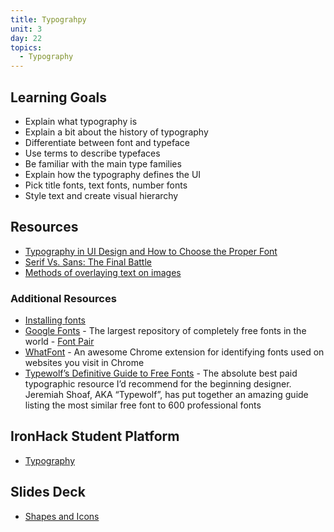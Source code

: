 ```yaml
---
title: Typograhpy
unit: 3
day: 22
topics:
  - Typography
---
```

## Learning Goals
- Explain what typography is
- Explain a bit about the history of typography
- Differentiate between font and typeface
- Use terms to describe typefaces
- Be familiar with the main type families
- Explain how the typography defines the UI
- Pick title fonts, text fonts, number fonts
- Style text and create visual hierarchy

## Resources
- [Typography in UI Design and How to Choose the Proper Font](https://www.webdesignerdepot.com/2013/03/serif-vs-sans-the-final-battle/)
- [Serif Vs. Sans: The Final Battle](https://www.webdesignerdepot.com/2013/03/serif-vs-sans-the-final-battle/)
- [Methods of overlaying text on images](https://medium.com/@erikdkennedy/7-rules-for-creating-gorgeous-ui-part-2-430de537ba96)

### Additional Resources
- [Installing fonts](https://www.fontshop.com/content/installation-guide)
- [Google Fonts](https://fonts.google.com/) - The largest repository of completely free fonts in the world
- [Font Pair](https://fontpair.co/)
- [WhatFont](https://chrome.google.com/webstore/detail/whatfont/jabopobgcpjmedljpbcaablpmlmfcogm) - An awesome Chrome extension for identifying fonts used on websites you visit in Chrome
- [Typewolf’s Definitive Guide to Free Fonts](https://www.typewolf.com/free-fonts) - The absolute best paid typographic resource I’d recommend for the beginning designer. Jeremiah Shoaf, AKA “Typewolf”, has put together an amazing guide listing the most similar free font to 600 professional fonts

## IronHack Student Platform
- [Typography](http://learn.ironhack.com/#/learning_unit/7090)

## Slides Deck
- [Shapes and Icons](https://drive.google.com/open?id=1EJ4kE5ZL7ues4yb82D6evlO43AzSZ-60lGZOje-QAzw)
